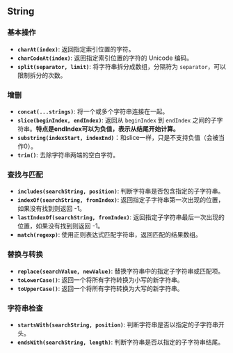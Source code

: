 ## String
### 基本操作

- **`charAt(index)`**: 返回指定索引位置的字符。
- **`charCodeAt(index)`**: 返回指定索引位置的字符的 Unicode 编码。
- **`split(separator, limit)`**: 将字符串拆分成数组，分隔符为 `separator`，可以限制拆分的次数。

### 增删

- **`concat(...strings)`**: 将一个或多个字符串连接在一起。
- **`slice(beginIndex, endIndex)`**: 返回从 `beginIndex` 到 `endIndex` 之间的子字符串。**特点是endIndex可以为负值，表示从结尾开始计算。**
- **`substring(indexStart, indexEnd)`**：和slice一样，只是不支持负值（会被当作0）。
- **`trim()`**: 去除字符串两端的空白字符。

### 查找与匹配

- **`includes(searchString, position)`**: 判断字符串是否包含指定的子字符串。
- **`indexOf(searchString, fromIndex)`**: 返回指定子字符串第一次出现的位置，如果没有找到则返回 -1。
- **`lastIndexOf(searchString, fromIndex)`**: 返回指定子字符串最后一次出现的位置，如果没有找到则返回 -1。
- **`match(regexp)`**: 使用正则表达式匹配字符串，返回匹配的结果数组。

### 替换与转换

- **`replace(searchValue, newValue)`**: 替换字符串中的指定子字符串或匹配项。
- **`toLowerCase()`**: 返回一个将所有字符转换为小写的新字符串。
- **`toUpperCase()`**: 返回一个将所有字符转换为大写的新字符串。

### 字符串检查

- **`startsWith(searchString, position)`**: 判断字符串是否以指定的子字符串开头。
- **`endsWith(searchString, length)`**: 判断字符串是否以指定的子字符串结尾。

